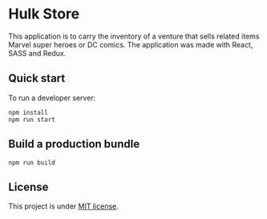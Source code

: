 # Hulk Store
This application is to carry the inventory of a venture that sells related items Marvel super heroes or DC comics.
The application was made with React, SASS and Redux.

## Quick start
To run a developer server:
```
npm install
npm run start
```
## Build a production bundle
```
npm run build
```
## License
This project is under [MIT license](https://opensource.org/licenses/MIT).
